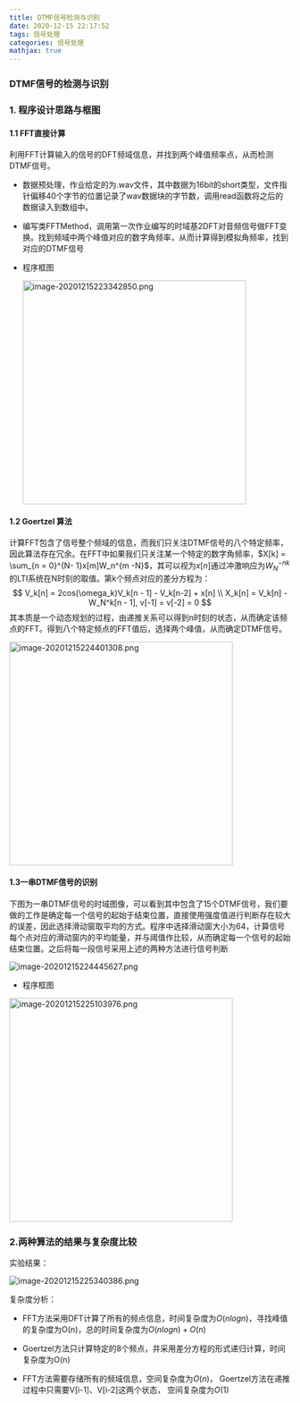 ```yaml
---
title: DTMF信号检测与识别
date: 2020-12-15 22:17:52
tags: 信号处理
categories: 信号处理
mathjax: true
---
```


### DTMF信号的检测与识别

### 1. 程序设计思路与框图

#### 1.1 FFT直接计算

利用FFT计算输入的信号的DFT频域信息，并找到两个峰值频率点，从而检测DTMF信号。

+ 数据预处理，作业给定的为.wav文件，其中数据为16bit的short类型，文件指针偏移40个字节的位置记录了wav数据块的字节数，调用read函数将之后的数据读入到数组中。

+ 编写类FFTMethod，调用第一次作业编写的时域基2DFT对音频信号做FFT变换。找到频域中两个峰值对应的数字角频率，从而计算得到模拟角频率，找到对应的DTMF信号

+ 程序框图

  <img src="https://i.loli.net/2020/12/15/qX4PvIlB36bjSLc.png" alt="image-20201215223342850.png" height=400>

#### 1.2 Goertzel 算法

计算FFT包含了信号整个频域的信息，而我们只关注DTMF信号的八个特定频率，因此算法存在冗余。在FFT中如果我们只关注某一个特定的数字角频率，$X[k] = \sum_{n = 0}^{N- 1}x[m]W_n^{m -N}$，其可以视为$x[n]$通过冲激响应为$W_N^{-nk}$的LTI系统在N时刻的取值。第k个频点对应的差分方程为：
$$
V_k[n] = 2cos(\omega_k)V_k[n - 1] - V_k[n-2] + x[n] \\
X_k[n] = V_k[n] - W_N^k[n - 1], v[-1] = v[-2] = 0
$$
其本质是一个动态规划的过程，由递推关系可以得到n时刻的状态，从而确定该频点的FFT。得到八个特定频点的FFT值后，选择两个峰值，从而确定DTMF信号。

<img src="https://i.loli.net/2020/12/15/WPjz2ItDx5vhKuM.png" alt="image-20201215224401308.png" height=400>

#### 1.3一串DTMF信号的识别

下图为一串DTMF信号的时域图像，可以看到其中包含了15个DTMF信号，我们要做的工作是确定每一个信号的起始于结束位置，直接使用强度值进行判断存在较大的误差，因此选择滑动窗取平均的方式。程序中选择滑动窗大小为64，计算信号每个点对应的滑动窗内的平均能量，并与阈值作比较，从而确定每一个信号的起始结束位置。之后将每一段信号采用上述的两种方法进行信号判断

![image-20201215224445627.png](https://i.loli.net/2020/12/15/mMfArlcUnZO8sPT.png)

+ 程序框图

<img src="https://i.loli.net/2020/12/15/5Olr6ciBUpfImsC.png" alt="image-20201215225103976.png" height=400>

### 2.两种算法的结果与复杂度比较

实验结果：

![image-20201215225340386.png](https://i.loli.net/2020/12/15/oUfzLdDCkjwVQKH.png)

复杂度分析：

+ FFT方法采用DFT计算了所有的频点信息，时间复杂度为$O(nlogn)$，寻找峰值的复杂度为O(n)，总的时间复杂度为$O(nlogn) + O(n)$

+ Goertzel方法只计算特定的8个频点，并采用差分方程的形式递归计算，时间复杂度为O(n)
+ FFT方法需要存储所有的频域信息，空间复杂度为$O(n)$， Goertzel方法在递推过程中只需要V[i-1]、V[i-2]这两个状态， 空间复杂度为$O(1)$